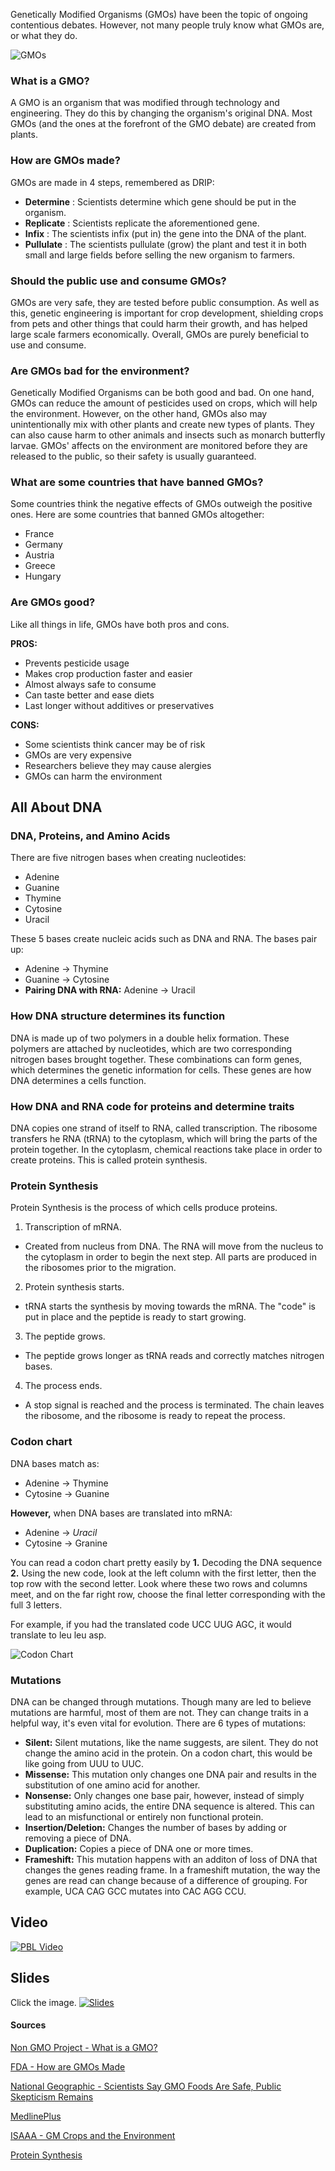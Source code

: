 Genetically Modified Organisms (GMOs) have been the topic of ongoing contentious debates. However, not many people truly know what GMOs are, or what they do. 

![GMOs](gmos.jpeg)

### What is a GMO?

A GMO is an organism that was modified through technology and engineering. They do this by changing the organism's original DNA. Most GMOs (and the ones at the forefront of the GMO debate) are created from plants.

### How are GMOs made?

GMOs are made in 4 steps, remembered as DRIP:

* __Determine__ : Scientists determine which gene should be put in the organism.
* __Replicate__ : Scientists replicate the aforementioned gene.
* __Infix__ : The scientists infix (put in) the gene into the DNA of the plant.
* __Pullulate__ : The scientists pullulate (grow) the plant and test it in both small and large fields before selling the new organism to farmers.

### Should the public use and consume GMOs?

GMOs are very safe, they are tested before public consumption. As well as this, genetic engineering is important for crop development, shielding crops from pets and other things that could harm their growth, and has helped large scale farmers economically. Overall, GMOs are purely beneficial to use and consume.

### Are GMOs bad for the environment? 

Genetically Modified Organisms can be both good and bad. On one hand, GMOs can reduce the amount of pesticides used on crops, which will help the environment. However, on the other hand, GMOs also may unintentionally mix with other plants and create new types of plants. They can also cause harm to other animals and insects such as monarch butterfly larvae. GMOs' affects on the environment are monitored before they are released to the public, so their safety is usually guaranteed. 

### What are some countries that have banned GMOs?

Some countries think the negative effects of GMOs outweigh the positive ones. Here are some countries that banned GMOs altogether:

* France 
* Germany
* Austria
* Greece
* Hungary

### Are GMOs good?

Like all things in life, GMOs have both pros and cons.

__PROS:__
* Prevents pesticide usage
* Makes crop production faster and easier
* Almost always safe to consume
* Can taste better and ease diets
* Last longer without additives or preservatives

__CONS:__
* Some scientists think cancer may be of risk
* GMOs are very expensive
* Researchers believe they may cause alergies
* GMOs can harm the environment

## All About DNA

### DNA, Proteins, and Amino Acids

There are five nitrogen bases when creating nucleotides:
* Adenine
* Guanine
* Thymine
* Cytosine
* Uracil

These 5 bases create nucleic acids such as DNA and RNA. The bases pair up:
* Adenine → Thymine
* Guanine → Cytosine
* __Pairing DNA with RNA:__ Adenine → Uracil

### How DNA structure determines its function

DNA is made up of two polymers in a double helix formation. These polymers are attached by nucleotides, which are two corresponding nitrogen bases brought together. These combinations can form genes, which determines the genetic information for cells. These genes are how DNA determines a cells function. 

### How DNA and RNA code for proteins and determine traits

DNA copies one strand of itself to RNA, called transcription. The ribosome transfers he RNA (tRNA) to the cytoplasm, which will bring the parts of the protein together. In the cytoplasm, chemical reactions take place in order to create proteins. This is called protein synthesis.

### Protein Synthesis

Protein Synthesis is the process of which cells produce proteins. 
1. Transcription of mRNA.
* Created from nucleus from DNA. The RNA will move from the nucleus to the cytoplasm in order to begin the next step. All parts are produced in the ribosomes prior to the migration.
2. Protein synthesis starts.
* tRNA starts the synthesis by moving towards the mRNA. The "code" is put in place and the peptide is ready to start growing.
3. The peptide grows.
* The peptide grows longer as tRNA reads and correctly matches nitrogen bases. 
4. The process ends.
* A stop signal is reached and the process is terminated. The chain leaves the ribosome, and the ribosome is ready to repeat the process.

### Codon chart

DNA bases match as:
* Adenine → Thymine
* Cytosine → Guanine

__However,__ when DNA bases are translated into mRNA:
* Adenine → *Uracil*
* Cytosine → Granine

You can read a codon chart pretty easily by
__1.__ Decoding the DNA sequence
__2.__ Using the new code, look at the left column with the first letter, then the top row with the second letter. Look where these two rows and columns meet, and on the far right row, choose the final letter corresponding with the full 3 letters. 

For example, if you had the translated code UCC UUG AGC, it would translate to leu leu asp.

![Codon Chart](codonchart.png)

### Mutations

DNA can be changed through mutations. Though many are led to believe mutations are harmful, most of them are not. They can change traits in a helpful way, it's even vital for evolution. There are 6 types of mutations:
* __Silent:__ Silent mutations, like the name suggests, are silent. They do not change the amino acid in the protein. On a codon chart, this would be like going from UUU to UUC. 
* __Missense:__ This mutation only changes one DNA pair and results in the substitution of one amino acid for another. 
* __Nonsense:__ Only changes one base pair, however, instead of simply substituting amino acids, the entire DNA sequence is altered. This can lead to an misfunctional or entirely non functional protein.
* __Insertion/Deletion:__ Changes the number of bases by adding or removing a piece of DNA.
* __Duplication:__ Copies a piece of DNA one or more times.
* __Frameshift:__ This mutation happens with an additon of loss of DNA that changes the genes reading frame. In a frameshift mutation, the way the genes are read can change because of a difference of grouping. For example, UCA CAG GCC mutates into CAC AGG CCU.

## Video

[![PBL Video](video.png)](https://drive.google.com/file/d/1EqEreYVmTbj_8jDGJoYpAUMfvxnc0Wvy/view)

## Slides

Click the image.
[![Slides](slides.png)](https://docs.google.com/presentation/d/1tRVSmO5iXRpANafPKLK1o5GPkpnlAE7uq8tYa4A-pMM/edit?usp=sharing)

#### Sources

[Non GMO Project - What is a GMO?](https://www.nongmoproject.org/gmo-facts/what-is-gmo/)

[FDA - How are GMOs Made](https://www.fda.gov/media/135277/download)

[National Geographic - Scientists Say GMO Foods Are Safe, Public Skepticism Remains](https://tinyurl.com/yzalp8ek)

[MedlinePlus](https://tinyurl.com/yepuqzx3)

[ISAAA - GM Crops and the Environment](https://tinyurl.com/ydjbtoqq)

[Protein Synthesis](http://chemistry.elmhurst.edu/vchembook/584proteinsyn.html)

